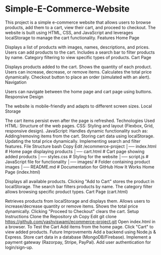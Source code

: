 # Simple-E-Commerce-Website
This project is a simple e-commerce website that allows users to browse products, add them to a cart, view their cart, and proceed to checkout. The website is built using HTML, CSS, and JavaScript and leverages localStorage to manage the cart functionality.
Features
Home Page

Displays a list of products with images, names, descriptions, and prices.
Users can add products to the cart.
Includes a search bar to filter products by name.
Category filtering to view specific types of products.
Cart Page

Displays products added to the cart.
Shows the quantity of each product.
Users can increase, decrease, or remove items.
Calculates the total price dynamically.
Checkout button to place an order (simulated with an alert).
Navigation

Users can navigate between the home page and cart page using buttons.
Responsive Design

The website is mobile-friendly and adapts to different screen sizes.
Local Storage

The cart items persist even after the page is refreshed.
Technologies Used
HTML: Structure of the web pages.
CSS: Styling and layout (Flexbox, Grid, responsive design).
JavaScript: Handles dynamic functionality such as:
Adding/removing items from the cart.
Storing cart data using localStorage.
Updating the total price dynamically.
Implementing search and filter features.
File Structure
bash
Copy
Edit
/ecommerce-project
│── index.html         # Home page displaying products
│── cart.html          # Cart page showing added products
│── styles.css         # Styling for the website
│── script.js          # JavaScript file for functionality
│── images/            # Folder containing product images
│── README.md          # Documentation for GitHub
How It Works
Home Page (index.html)

Displays all available products.
Clicking "Add to Cart" stores the product in localStorage.
The search bar filters products by name.
The category filter allows browsing specific product types.
Cart Page (cart.html)

Retrieves products from localStorage and displays them.
Allows users to increase/decrease quantity or remove items.
Shows the total price dynamically.
Clicking "Proceed to Checkout" clears the cart.
Setup Instructions
Clone the Repository
sh
Copy
Edit
git clone https://github.com/yashviswami/ecommerce-project.git
Open index.html in a browser.
To Test the Cart
Add items from the home page.
Click "Cart" to view added products.
Future Improvements
Add a backend using Node.js & Express.
Store cart data in a database (MongoDB/Firebase).
Implement a payment gateway (Razorpay, Stripe, PayPal).
Add user authentication for login/sign-up.
